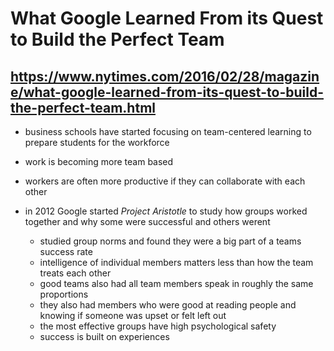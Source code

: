 # What Google Learned From its Quest to Build the Perfect Team

## https://www.nytimes.com/2016/02/28/magazine/what-google-learned-from-its-quest-to-build-the-perfect-team.html

* business schools have started focusing on team-centered learning to prepare students for the workforce

* work is becoming more team based

* workers are often more productive if they can collaborate with each other

* in 2012 Google started *Project Aristotle* to study how groups worked together and why some were successful and others werent
    * studied group norms and found they were a big part of a teams success rate
    * intelligence of individual members matters less than how the team treats each other
    * good teams also had all team members speak in roughly the same proportions
    * they also had members who were good at reading people and knowing if someone was upset or felt left out
    * the most effective groups have high psychological safety
    * success is built on experiences